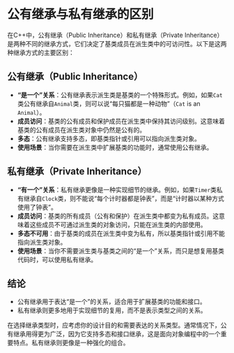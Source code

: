 # 公有继承与私有继承的区别

在C++中，公有继承（Public Inheritance）和私有继承（Private Inheritance）是两种不同的继承方式，它们决定了基类成员在派生类中的可访问性。以下是这两种继承方式的主要区别：

## 公有继承（Public Inheritance）

- **“是一个”关系**：公有继承表示派生类是基类的一个特殊形式。例如，如果`Cat`类公有继承自`Animal`类，则可以说“每只猫都是一种动物”（`Cat` is an `Animal`）。
- **成员访问**：基类的公有成员和保护成员在派生类中保持其访问级别。这意味着基类的公有成员在派生类对象中仍然是公有的。
- **多态**：公有继承支持多态，即基类指针或引用可以指向派生类对象。
- **使用场景**：当你需要在派生类中扩展基类的功能时，通常使用公有继承。

## 私有继承（Private Inheritance）

- **“有一个”关系**：私有继承更像是一种实现细节的继承。例如，如果`Timer`类私有继承自`Clock`类，则不能说“每个计时器都是钟表”，而是“计时器以某种方式使用了钟表”。
- **成员访问**：基类的所有成员（公有和保护）在派生类中都变为私有成员。这意味着这些成员不可通过派生类的对象访问，只能在派生类的内部使用。
- **多态不可用**：由于基类的成员在派生类中变为私有，所以基类指针或引用不能指向派生类对象。
- **使用场景**：当你不需要派生类与基类之间的“是一个”关系，而只是想复用基类代码时，可以使用私有继承。

## 结论

- 公有继承用于表达“是一个”的关系，适合用于扩展基类的功能和接口。
- 私有继承则更多地用于实现细节的复用，而不是表示类型之间的关系。

在选择继承类型时，应考虑你的设计目的和需要表达的关系类型。通常情况下，公有继承用得更为广泛，因为它支持多态和接口继承，这是面向对象编程中的一个重要特点。私有继承则更像是一种强化的组合。
